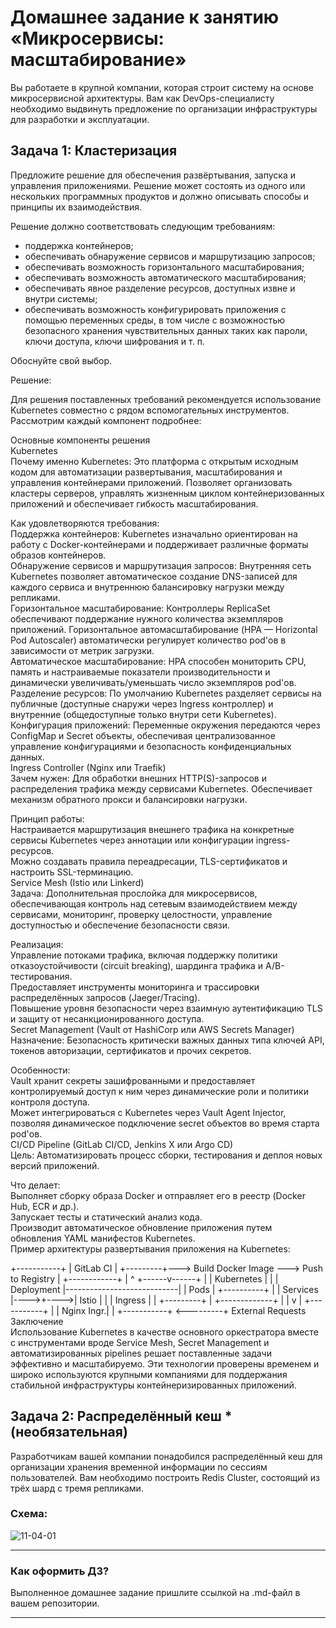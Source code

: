 
# Домашнее задание к занятию «Микросервисы: масштабирование»

Вы работаете в крупной компании, которая строит систему на основе микросервисной архитектуры.
Вам как DevOps-специалисту необходимо выдвинуть предложение по организации инфраструктуры для разработки и эксплуатации.

## Задача 1: Кластеризация

Предложите решение для обеспечения развёртывания, запуска и управления приложениями.
Решение может состоять из одного или нескольких программных продуктов и должно описывать способы и принципы их взаимодействия.

Решение должно соответствовать следующим требованиям:
- поддержка контейнеров;
- обеспечивать обнаружение сервисов и маршрутизацию запросов;
- обеспечивать возможность горизонтального масштабирования;
- обеспечивать возможность автоматического масштабирования;
- обеспечивать явное разделение ресурсов, доступных извне и внутри системы;
- обеспечивать возможность конфигурировать приложения с помощью переменных среды, в том числе с возможностью безопасного хранения чувствительных данных таких как пароли, ключи доступа, ключи шифрования и т. п.

Обоснуйте свой выбор.  

Решение:  

Для решения поставленных требований рекомендуется использование Kubernetes совместно с рядом вспомогательных инструментов. Рассмотрим каждый компонент подробнее:

Основные компоненты решения  
Kubernetes  
Почему именно Kubernetes: Это платформа с открытым исходным кодом для автоматизации развертывания, масштабирования и управления контейнерами приложений. Позволяет организовать кластеры серверов, управлять жизненным циклом контейнеризованных приложений и обеспечивает гибкость масштабирования.

Как удовлетворяются требования:  
Поддержка контейнеров: Kubernetes изначально ориентирован на работу с Docker-контейнерами и поддерживает различные форматы образов контейнеров.  
Обнаружение сервисов и маршрутизация запросов: Внутренняя сеть Kubernetes позволяет автоматическое создание DNS-записей для каждого сервиса и внутреннюю балансировку нагрузки между репликами.  
Горизонтальное масштабирование: Контроллеры ReplicaSet обеспечивают поддержание нужного количества экземпляров приложений. Горизонтальное автомасштабирование (HPA — Horizontal Pod Autoscaler) автоматически регулирует количество pod'ов в зависимости от метрик загрузки.  
Автоматическое масштабирование: HPA способен мониторить CPU, память и настраиваемые показатели производительности и динамически увеличивать/уменьшать число экземпляров pod'ов.  
Разделение ресурсов: По умолчанию Kubernetes разделяет сервисы на публичные (доступные снаружи через Ingress контроллер) и внутренние (общедоступные только внутри сети Kubernetes).  
Конфигурация приложений: Переменные окружения передаются через ConfigMap и Secret объекты, обеспечивая централизованное управление конфигурациями и безопасность конфиденциальных данных.  
Ingress Controller (Nginx или Traefik)  
Зачем нужен: Для обработки внешних HTTP(S)-запросов и распределения трафика между сервисами Kubernetes. Обеспечивает механизм обратного прокси и балансировки нагрузки.  

Принцип работы:  
Настраивается маршрутизация внешнего трафика на конкретные сервисы Kubernetes через аннотации или конфигурации ingress-ресурсов.  
Можно создавать правила переадресации, TLS-сертификатов и настроить SSL-терминацию.  
Service Mesh (Istio или Linkerd)  
Задача: Дополнительная прослойка для микросервисов, обеспечивающая контроль над сетевым взаимодействием между сервисами, мониторинг, проверку целостности, управление доступностью и обеспечение безопасности связи.  

Реализация:  
Управление потоками трафика, включая поддержку политики отказоустойчивости (circuit breaking), шардинга трафика и A/B-тестирования.  
Предоставляет инструменты мониторинга и трассировки распределённых запросов (Jaeger/Tracing).  
Повышение уровня безопасности через взаимную аутентификацию TLS и защиту от несанкционированного доступа.  
Secret Management (Vault от HashiCorp или AWS Secrets Manager)  
Назначение: Безопасность критически важных данных типа ключей API, токенов авторизации, сертификатов и прочих секретов.  

Особенности:  
Vault хранит секреты зашифрованными и предоставляет контролируемый доступ к ним через динамические роли и политики контроля доступа.  
Может интегрироваться с Kubernetes через Vault Agent Injector, позволяя динамическое подключение secret объектов во время старта pod'ов.  
CI/CD Pipeline (GitLab CI/CD, Jenkins X или Argo CD)  
Цель: Автоматизировать процесс сборки, тестирования и деплоя новых версий приложений.  

Что делает:  
Выполняет сборку образа Docker и отправляет его в реестр (Docker Hub, ECR и др.).  
Запускает тесты и статический анализ кода.  
Производит автоматическое обновление приложения путем обновления YAML манифестов Kubernetes.  
Пример архитектуры развертывания приложения на Kubernetes:  

+-----------+
| GitLab CI |
+---------+---> Build Docker Image ---> Push to Registry
      |                            +------------+
      |                                     ^
+------v------+                           |
| Kubernetes  |                           |
| Deployment  |----------------------------|
| Pods        |           +----------+     |
| Services    |---->+---->| Istio   |     |
| Ingress     |       |   +---------+     |
+-------------+       |                   |
                      v                   |
                  +-----------+           |
                  | Nginx Ingr.|          |
                  +-----------+ <---------+
                              External Requests
Заключение  
Использование Kubernetes в качестве основного оркестратора вместе с инструментами вроде Service Mesh, Secret Management и автоматизированных pipelines решает поставленные задачи эффективно и масштабируемо. Эти технологии проверены временем и широко используются крупными компаниями для поддержания стабильной инфраструктуры контейнеризированных приложений.  





## Задача 2: Распределённый кеш * (необязательная)

Разработчикам вашей компании понадобился распределённый кеш для организации хранения временной информации по сессиям пользователей.
Вам необходимо построить Redis Cluster, состоящий из трёх шард с тремя репликами.

### Схема:

![11-04-01](https://user-images.githubusercontent.com/1122523/114282923-9b16f900-9a4f-11eb-80aa-61ed09725760.png)

---

### Как оформить ДЗ?

Выполненное домашнее задание пришлите ссылкой на .md-файл в вашем репозитории.

---
